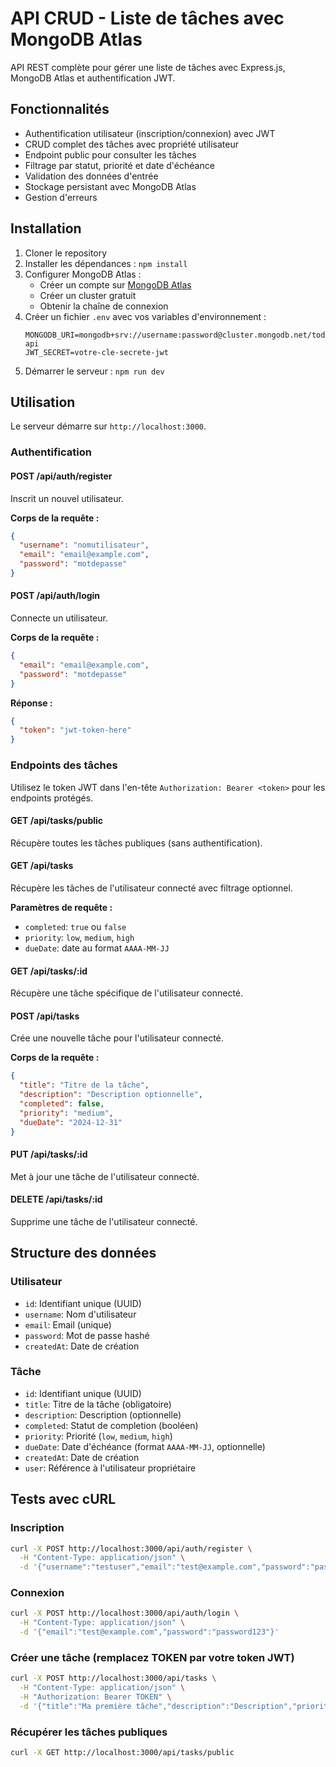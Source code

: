 # API CRUD - Liste de tâches avec MongoDB Atlas

API REST complète pour gérer une liste de tâches avec Express.js, MongoDB Atlas et authentification JWT.

## Fonctionnalités

- Authentification utilisateur (inscription/connexion) avec JWT
- CRUD complet des tâches avec propriété utilisateur
- Endpoint public pour consulter les tâches
- Filtrage par statut, priorité et date d'échéance
- Validation des données d'entrée
- Stockage persistant avec MongoDB Atlas
- Gestion d'erreurs

## Installation

1. Cloner le repository
2. Installer les dépendances : `npm install`
3. Configurer MongoDB Atlas :
   - Créer un compte sur [MongoDB Atlas](https://www.mongodb.com/atlas)
   - Créer un cluster gratuit
   - Obtenir la chaîne de connexion
4. Créer un fichier `.env` avec vos variables d'environnement :
   ```
   MONGODB_URI=mongodb+srv://username:password@cluster.mongodb.net/todo-api
   JWT_SECRET=votre-cle-secrete-jwt
   ```
5. Démarrer le serveur : `npm run dev`

## Utilisation

Le serveur démarre sur `http://localhost:3000`.

### Authentification

#### POST /api/auth/register
Inscrit un nouvel utilisateur.

**Corps de la requête :**
```json
{
  "username": "nomutilisateur",
  "email": "email@example.com",
  "password": "motdepasse"
}
```

#### POST /api/auth/login
Connecte un utilisateur.

**Corps de la requête :**
```json
{
  "email": "email@example.com",
  "password": "motdepasse"
}
```

**Réponse :**
```json
{
  "token": "jwt-token-here"
}
```

### Endpoints des tâches

Utilisez le token JWT dans l'en-tête `Authorization: Bearer <token>` pour les endpoints protégés.

#### GET /api/tasks/public
Récupère toutes les tâches publiques (sans authentification).

#### GET /api/tasks
Récupère les tâches de l'utilisateur connecté avec filtrage optionnel.

**Paramètres de requête :**
- `completed`: `true` ou `false`
- `priority`: `low`, `medium`, `high`
- `dueDate`: date au format `AAAA-MM-JJ`

#### GET /api/tasks/:id
Récupère une tâche spécifique de l'utilisateur connecté.

#### POST /api/tasks
Crée une nouvelle tâche pour l'utilisateur connecté.

**Corps de la requête :**
```json
{
  "title": "Titre de la tâche",
  "description": "Description optionnelle",
  "completed": false,
  "priority": "medium",
  "dueDate": "2024-12-31"
}
```

#### PUT /api/tasks/:id
Met à jour une tâche de l'utilisateur connecté.

#### DELETE /api/tasks/:id
Supprime une tâche de l'utilisateur connecté.

## Structure des données

### Utilisateur
- `id`: Identifiant unique (UUID)
- `username`: Nom d'utilisateur
- `email`: Email (unique)
- `password`: Mot de passe hashé
- `createdAt`: Date de création

### Tâche
- `id`: Identifiant unique (UUID)
- `title`: Titre de la tâche (obligatoire)
- `description`: Description (optionnelle)
- `completed`: Statut de completion (booléen)
- `priority`: Priorité (`low`, `medium`, `high`)
- `dueDate`: Date d'échéance (format `AAAA-MM-JJ`, optionnelle)
- `createdAt`: Date de création
- `user`: Référence à l'utilisateur propriétaire

## Tests avec cURL

### Inscription
```bash
curl -X POST http://localhost:3000/api/auth/register \
  -H "Content-Type: application/json" \
  -d '{"username":"testuser","email":"test@example.com","password":"password123"}'
```

### Connexion
```bash
curl -X POST http://localhost:3000/api/auth/login \
  -H "Content-Type: application/json" \
  -d '{"email":"test@example.com","password":"password123"}'
```

### Créer une tâche (remplacez TOKEN par votre token JWT)
```bash
curl -X POST http://localhost:3000/api/tasks \
  -H "Content-Type: application/json" \
  -H "Authorization: Bearer TOKEN" \
  -d '{"title":"Ma première tâche","description":"Description","priority":"high"}'
```

### Récupérer les tâches publiques
```bash
curl -X GET http://localhost:3000/api/tasks/public
